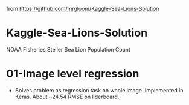 from 
https://github.com/mrgloom/Kaggle-Sea-Lions-Solution

# Kaggle-Sea-Lions-Solution
NOAA Fisheries Steller Sea Lion Population Count

# 01-Image level regression
- Solves problem as regression task on whole image. Implemented in Keras. About ~24.54 RMSE on liderboard.
